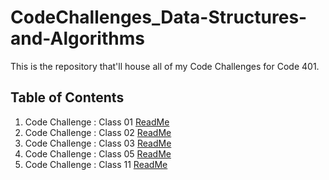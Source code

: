 # CodeChallenges_Data-Structures-and-Algorithms

This is the repository that'll house all of my Code Challenges for Code 401.

## Table of Contents

1. Code Challenge : Class 01 [ReadMe](./Class01/README.md)
2. Code Challenge : Class 02 [ReadMe](./Class02/README.md)
3. Code Challenge : Class 03 [ReadMe](./Class03/README.md)
4. Code Challenge : Class 05 [ReadMe](./Class05/README.md)
5. Code Challenge : Class 11 [ReadMe](./Class11Files/README.md)

